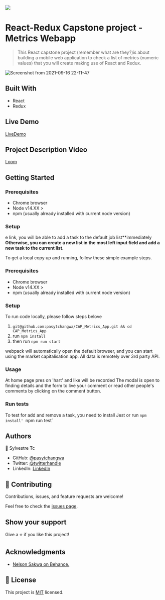 ![](https://img.shields.io/badge/Microverse-blueviolet)

# React-Redux Capstone project - Metrics Webapp

> This React capstone project (remember what are they?)is about building a mobile web application to check a list of metrics (numeric values) that you will create making use of React and Redux.

![Screenshot from 2021-09-16 22-11-47](https://user-images.githubusercontent.com/64914462/133671415-5b732153-73d1-44a4-a1da-b62bbbf6a31e.png)


## Built With

- React
- Redux

## Live Demo
[LiveDemo](react-capstone-market-capital.netlify.app)

## Project Description Video

[Loom]()

## Getting Started

### Prerequisites

- Chrome browser
- Node v14.XX >
- npm (usually already installed with current node version)

### Setup

e link, you will be able to add a task to the default job list**immediately
**Otherwise, you can create a new list in the most left input field and add a new task to the current list.**

To get a local copy up and running, follow these simple example steps.

### Prerequisites

- Chrome browser
- Node v14.XX >
- npm (usually already installed with current node version)

### Setup

To run code locally, please follow steps belove

1. `git@github.com:pasytchangwa/CAP_Metrics_App.git && cd CAP_Metrics_App`
2. run `npm install`
3. then run `npm run start`

webpack will automatically open the default browser, and you can start using the market capitalisation app. All data is remotely over 3rd party API.

### Usage

At home page pres on 'hart' and like will be recorded
The modal is open to finding details and the form to live your comment or read other people's comments by clicking on the comment button.

### Run tests

To test for add and remove a task, you need to install Jest or run `npm install'
`npm run test`

## Authors

👤 Sylvestre Tc

- GitHub: [@pasytchangwa](https://github.com/pasytchangwa)
- Twitter: [@twitterhandle](https://twitter.com/Sylvest10415595)
- LinkedIn: [LinkedIn](https://www.linkedin.com/in/pagkeusylvestre/)

## 🤝 Contributing

Contributions, issues, and feature requests are welcome!

Feel free to check the [issues page](https://github.com/pasytchangwa/CAP_Metrics_App/issues).

## Show your support

Give a ⭐️ if you like this project!

## Acknowledgments

- [Nelson Sakwa on Behance.](https://www.behance.net/sakwadesignstudio)

## 📝 License

This project is [MIT](https://github.com/pasytchangwa/CAP_Metrics_App/blob/feature/LICENSE) licensed.
